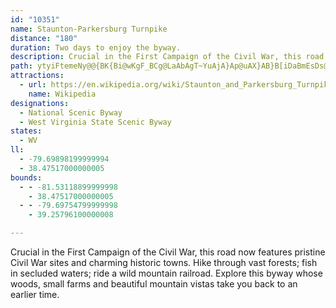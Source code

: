 ```yaml
---
id: "10351"
name: Staunton-Parkersburg Turnpike
distance: "180"
duration: Two days to enjoy the byway.
description: Crucial in the First Campaign of the Civil War, this road now features pristine Civil War sites and charming historic towns. Hike through vast forests; fish in secluded waters; ride a wild mountain railroad. Explore this byway whose woods, small farms and beautiful mountain vistas take you back to an earlier time.
path: ytyiFtemeNy@@{BK{Bi@wKgF_BCg@LaAbAgT~YuAjA}Ap@uAX}AB}B[iDaBmEsDs@qA[yBn@sDHmBIs@Yy@m@kAu@a@e@KsAAsAt@wExIi@j@k@RcAEeAy@}EkEcAo@o@Em@Ne@h@ShALvAzA~ELfAIfCmBjGyB~RiAjFeM|TeA`AaIfFiBVe`@y@mBJ}Cf@yFfBgD|BmCzBsEbG{LhVqF`JwHjJ}GhGmFjD{FxCgHrCoD~@sDr@qEl@{Gj@sFFwHYsFq@sgAqQsBIwA\uAl@kaArq@{FzEkA~B_AnEg@jFLlEdx@xlCli@foA|@x@iFrBcCrAc@r@]dAgHv|@[xA}Sbt@yEhWiJvV[rAKtBWnWv@lGThLR|Fh@fFTnA`Kje@XpBH|BGpEr@r^[dC_@x@w@~@cCfBsUvNgDt@cF_@eCq@yAJ}EhBgBAiA]gIaE_Bi@m@Ky@D_ARmAf@_B~ByCtRcCtM_AfGc@lBeAxBaBzAuCv@sAFaEg@iAT{@j@}@|Ak@|Ew@xBe@n@iAf@cAFsAM{O{FwDs@m[yBiDKgBXeOhIeAVmACsEcCcAQyAAiARgF`BwBzC_@Jo@SsAaBi@WeB?i@f@k@hASlAIfDSf@WRc@DYM{HiGk@]i@Mg@CiDb@gGfAkBdA}AxAs@rAYfAU~H_@tAe@j@{DdB_B^m@Q{A_Aw@SaAFmCxA}BVmA^iHxEgCtBk@x@s@rA}I`^gCjH{^di@sCrDiCxBuMzH{IrEmGnDsCpB}Ap@uBL{Br@}Dr@eBJyAy@yBaCwF}EcDuAgDe@mDXgI~CmVjUcFfGmAdDa@fCSpBMnGQrDm@~GAfAFtBP~@^bAh@z@`^lg@x@|AhAtCr@~CjAfIT|Hl@dMBzDYlDqAjD{ArByRxQaDxDyAvCkAhDgAlF[bDyBbe@SlG?jChAnj@DxDE~Ae@xDwFdScBbCcAr@iAn@iCh@yN^eCKwBk@kPsHyA_Ao@{@aHkRiBeEaA_AkAYmBMiBt@qEpD{At@}@BsA_@{N{KmAMeAT}@|@sLbPg@^{A^cAQ_@Qy@u@c@q@iBiH_A_A}@Q[@w@b@yQnQaAl@s@JY?k@Yc@w@Mg@AsAN_DIgAUe@_@Yy@Ec@JeAzAwCrFm@jB[lBEfADrGE~@c@pA[ZiA\y@KeDeAaCSw@d@Of@Ex@Tt@~@h@pJfCrOlDtA|@|@zAd@zBLjATxFErAYrB{DxIeBzCsBrBqNlGwE~BcClBuL|N{o@ny@u@zAm@jBs@zCgFrh@kApF_Sbv@cB`HyAhEaA~AaAjAqApAqAx@aEnAoBNkHFwg@PeCLcRzCg{AnXyKfAsAJiAK}Bk@aEoBeCyAaFqFoBaBcNaJqB_BmBeAwASoEMwFe@}GMi@KuHeEgLmFaMmG{Aa@cGG_BOoBa@eIyHmBuA}JmEeKaFaHcAqNoDgHsE_B}@wDyAiCuA}AmBiAsB_ByG]e@{@g@cKyBcEeBiDkBaFwA_Bw@yDeD}CgByAaB}AqA_G{C}CkCcAmAu@wAgBcFi@y@s@_@_Fe@qCsBiFkAo@a@cAkAcGsEoFsFoEoIaDgEeBsCsE{Is@kBiAuKOsC?{CIwAe@yDI_CC}KNiQUaIBsBn@{EH}AC_EU}EEk@aEgGoAeD_AgBs@s@mB_AiBm@yFsCkHaKcBqBk@gAaBkFsBqEiBeB{Aw@cC{Ew@eCe@{@gAw@kDaAs@w@_@gAOaAYwHoAcCmCyCs@q@sA[_A@}Dp@{@DgAY}DeDgIsDoAy@sCmCuF}CmKoB_A]oAgAq@gAyF{LyByDe`@{o@_KwQaNiTyCgE}EeFuDuD_DkCgE_DmLcMy@q@}CaA}BSeOeDoBQgFM}Eg@sBy@oA_AsBeA}A_@gCK{@YcDUoKFq@G}@e@aK{GsB_@oAF}Aj@cErBqCnBaAbAgCnBeARgAD_G[cCFaGjAkOzBiMuGsEmCcVwXyAyAiAyAsAaCmDqAmUuDoA_@cFcCuLaIgEcCySgOsBgBgBqCkA~@cAPmHs@gFw@cGBsSeFgEeBsBD_Dv@s@KcAm@sCqDiAgAeJyEsD{DkA}@wFuCiCmBkAW{DYmDmB{Cq@cJ{A}@_AQe@YaB_@mDcAkDyAaDgAgAuA]mXgCSmBiCXcDKm`BoOmDSwEReLrAyRpCiCFyAK]UsA_@eBiAoBoBiByCw@m@cEwAgFmAyCmAiCQsAl@_e@rf@mGfGkArBUp@O~@ElCRrBTlBfDzPdDnIXpACz@g@pAgBrAu@XwCd@i@XuCfDgBxDk@fFy@hPa@xCg@xBmCnHsEdI{A~Cg@tAqEfQo@hB_J|]k@zDOlE@pEvAbUt@`J|@bIz@vEjDtKbH|MxMpT~@~D^rDd@~G\hKWdCiA`E_CdDsArAsHrC{JlCe@^m@z@{@~CCdCHfBjAlI?rEe@lEKTW\_@RsAJrBff@b@xEhFb[R`CLtC@jF_@xF[`Cy@rDyAdE{Wnn@sB`GeAhFy@xFcAfKuBhQ}ArHgCfG}IbPtRzSbAr@|Bx@zIrAn@f@Pp@qAhOWxDAlAJ~AX~Al@`BzAxBpC~BnRzQjKbKlDxD~AxBlDxF|LbTlAnCdArDv@jDt@hFh@jHbBlc@|@zPn@bFhBjGjMpVTx@rFtGbCvBbDrBfBx@|DjAhSzD`E~AtBrA|AlAhBpB`JhNlDlDxBxApGlCjK`FrG~D`[vWvDlCfFfExF`IbAvBrBnFbEhRr@zBjCjDzElClBxBdAlCd@pBHx@XzNOzCcAxFkAnDgBpC[TcA\yQlDe@Rs@r@e@|@Sl@OzA@p@NrAL`@dJxPtBlENr@Hr@BlBG~@[xAgF`KiAjBsFzGaAt@qKvDkA`AwC`N_DnIiBrKm@tAi@x@cAz@y@XmJrAgA^g@ZqCrCYf@Qp@Iv@NtAfDxJd@rBTfB?~BeAnJCjBLt@pBjHL`GJr@fCfJhFbXFxAInIm@pDo@zAoAdB}@l@cH`DcBb@}TtAgZtJcAj@q@lASp@gCbR[lCYrK_@hCY|@eArB}AxAsFzEsB~AcBX_BF_J{C_Dq@_HPg@Rw@|AKfADrCXlGDfC[pAcBrEgDpH_BvCo@xBYxC@bBLpAt@dC`CtDdBxBbRbNbAhAt@rA|HjShAdCdIfMt@lCRbEXnTCj@e@jBS`@eA~@oLdGu@f@s@fAwA~DaAdByAtAsAp@}Bp@gCFyAQq@SwDmBoA_@cA@sAx@k@bASxAHzISxASf@o@bAsAl@cW`E_A?i@Ke@[kFqF{A_Ao@MgBMaNDaDLcAj@oFlEyBfAaEdAo@f@e@r@a@vAoApPk@vDwA`DyAdBoAz@sDpBmBl@_BJkHOa@BaAXeBdBqJ`MiAz@sAd@wL`Ai@RcAv@uNhRiBzDiO~j@]r@eBjCeShUqAlCe@tBKxACzCDx@lB`LNpBBdBOlCS`AiAlDsAjB}UtUsA~AsEnHiClFi@`BUjDd@fFBdACx@YfB[~@mAdBw\`YsB^cBSwAm@{DqCm@Yo@EyAHsAr@u@jA}@tCo@dDy@fCo@dAaEhFoAvBoAlFiCnUMnC?p@LlAnCfLHr@?fCMdBWrAuIzQoAbBo@h@}Bt@yMdBeAb@gA`Ag@z@q@|BGdA@zDHjUIjEcArIe@nBqNp`@o@lAm@l@qDvBq@r@_@d@Yt@YvAu@zNgD|VaE~NKdBb@nST|Nz@bAlBx@lALd@dGx@dPpDfONx@MdAUl@iAv@gEtAiBdAuAvAmAvB}AlFoDrNoJzi@q@xBcBlCiAjAsMtJ_B~AiB~BcCxFo@zBo@lDWpCKzB?rFnAtO\zFNfGMzGe@lI}@rGqNtl@}@xGU~CKfGTjIr@~G?~@MrCUxA_@lAeApBaF`Fu@~@mB~C}D`JiA|De@rCc@jFM`EBxDD`Al@xFjAnJ\pBRfDp@`MAfBmAlE}BjGsGvR|@l@cAlDm@pC_@fDElBBrD`@bH\lKCnIYxJR`GrCv]r@rHd@fBx@tBbElHvAbDp@vCbDxTRxBJhGEzMDfMRxD^lDxA|HfBrFp@`BlBrDbDpEfDdD|EtCfC`AhIjCrDdBvFfEfDlDtN~SxB~D~@~Bl@xBn@xC\nCNjBFxCEnE_@dFy@fEoAdEuQzc@cBpFsAzHi@fGEzFHdDjA|TDxAAfBc@lD_@|AiBtDsAxAsB}AiBtAaLzKy@bBY~AEdANxBhAlHDxDUfA}BrDoAx@wAZmENuAl@o@x@}@rB_@j@}CzCsCtFyElGuJfRsBtEaHnTe@zCS|EGnGYvB{GbNyExHaDbEo@d@iBp@yQtGcG`Cc@d@sAzB|@b@xBRvJSn@FbExAjDdBiQ~e@]dCQ|L@xCK~AY`Be@xA_@x@i@j@oAr@}Al@yB^mDAcCFo@J}ClByBfCcAjC_CrIy@`Bw@xAeArAyCtCsCfDsCpEsClGw@xBuAfFaAfFyA`LkAbFwBvEiIzMiAlCm@xC[~BM|DHhCt@`IvDdSNrCOxBi@`Ck@lAs@~@kEvDyArB_@lA_@rBe@hIiArCcAdBuBlEnGlGiD~GcGbHmD|D}FnFmBtAmCpAoC`CgGdIcBzCe@pBkBlFiCfGqIjTUx@UdBc@`Fc@zIBfTHlDNr@X~@`HtI~AlCn@`BlA~HdAnKXzE?vA_@lGcB`HMxFFrBhBnGX~BGl@u@xD?`@\|CI~@Yx@gB`DeCdGOt@DxCm@xEk@jQCbE^pMKxJElAmBbOE|@dAhJ|@~Bj@rC~@zHlBrGAfAmAtLm@fHKnS[jC}AzIu@zAuDlG_D`Hm@fBQhA_@|Fi@`Q?|LPjC\rAZp@|DzFxAdDfAnEhBzIHrC]tJQ~AWj@yQhSsF`Kc@f@qAbA]b@c@|AYtBGvAc@|SJrAfEhWn@tJL~CEtKn@tH?vA_@nKOjAY~@}@hBsD~FqEfEq@vAgBbGo@xAaK`M_AdBsAtDu@~BMx@o@fLBnHVtF`@jDn@pDp@xApF`Jx@bAb@XdL~F~CtDnKdOtNrZxApClJtMnAzAxBxAtDx@nADzIg@xAFvF`CtDpDbBfAzI~Cx@JxAK`LmD|@Ej@PbAz@d@~@bNhZ^lANpA?~@IvBoArHiDlJc@xBYpCKbDJvAXdBbAnCnCdEfDnDZbAHh@HvA?nE_BlJWdBInBG~LJ`GUxCw@tCaAhCqArCo@l@o@T{@EgCo@y@EcA`@[j@mBjFk@`AqHhIs@dAyCrI_@nASbBUvI?dCZpB|BtINfAB|A?lBGr@k@fCsArDO~ABz@TvArClHdCzHx@fDxArDX`BA|BWxAoCtIe@xBIlA@rA`@rDTdA|EzLvGzL~@r@x@Dr@MhCeA~@En@FfAb@xGvD|D|ClB`Cn@|Ah@zBh@rEZ`B\~@bBrCvDxFhClCxCzAvCj@dDVfAh@t@|@h@jAdCvHzApD~BzEn@j@h@X|Bj@x@h@P\VlAzAfMb@dArAzBnAfA|DxBrAVlBDnA`@j@d@|BjDh@bBrArVX`BXz@n@bArClCbArAfK~T^dARhCSlDSl@e@r@iCfBs@x@O|@?~@bAnDbEnGnAvD^zBv@xNJn@d@vAfAnAx@^hHbBBxEEt@c@jA[Xc@TiL|Ek@l@OXSz@kA`M{GlRuA~BaEtEuApAgBfAsExB}E`Em@r@y@`BeA~F_@jA}@xA_DtDcCvEe@nA}@jEe@rCcAbPDdAT`Br@`BnAvApAf@rGlBfCvAdCdC|@fB`AxDXbCBjB]fROrB_EvOcDrI}AfFu@`D_BfJc@tKo@tG]bCeArBuI|EmBpBa@|@O|AJdANh@tFhJ^`A?VGl@a@d@gAPyBOkM~c@ObABzEC`Am@jDe@z@u@h@gAXq@FcDQa@DeDhBwG|BwDrBeAjByBfGi@~@{CfE{CzCsCpE}A~AgAl@uElBgE~BmDdDe@n@cC|EOr@IrB_@hNDp@Jr@p@lAxBlBX`@JXCd@KVc@PiC]}@ViDnFeCrCc@jAcAnES\QRwBr@u@j@iAfBIj@Rn@bBv@^p@@lCv@|Kd@bC~BvIV~AJrCU~KXnJg@zJFlBJd@Zt@dEpF^t@nFfLl@pBBrAIxAc@lAy@z@}@v@oAp@iCzB_ArA}C`G_AjAiAp@gGlAyA~@sF`KuGvHc@jA[`COdCHxArAfKPdFIbLQrFYzDe@dByAfCaFzEaFzGwFxDyDjBgJrI}AxByC`Jy@fD]~Cu@`M[zBw@fB_FxFs@~A_AzDCvB\zHAtCG|@SR[EISW_DWeAg@s@eAk@_AJo@d@}@jB]zAKdABlIM`F[zEy@dDIfANdAhB`Dd@|A\tC@rAQfFDx@XjAhAfBB^Id@_@LwC_@i@Jo@p@u@xBO`AC~@b@tMD`@tAjEr@rArAfAbEpBx@l@rBdCx@~ApGjQ|DxG|FzLnB|FhAvDbBnHXlBCjBUdBoCnFy@`Cm@lHk@pCMLk@?Ie@TmDKmAi@{@}@QcD^mB~@cBxB{@nBCdAN`Ar@pBb@dBd@xCNnBB~BY~CmBrEKzAJbB~LdZrC|Kn@bBrAtAnD~AbCrApBpBjBtCxMvUXhAPrBUpFRdC`@~AzBrFdAdB`LhJn@jARlACtRQfAYx@cBdC_@r@U`AM~@KrJHfB^dCrBxGZbCBvAi@rEgAbHiAzFKjCr@xG|DhN^pBNtBElINfLCtAc@~ByBlEUpBDfBXzAN\|ClFxAdDbAhEXfDDvAEzCy@p\IfAiBxOOfFJfDJlAjCtRJxBAtAI|AqEj[iC`L}DzNU`Bo@zSCtBNfD|@fMQxBQ`AsNnXsDhL{AvDsDpXStFDlGvBtS`AlENrA[hIBvBh@xDTt@nAvCTtAF`IYxDq@rCoBtEc@vAUdAUrCUjAwDtMiArCcDvEy@jBO`AOdBHrFc@vBc@l@u@n@kMjI_@r@S`AEhAD|@hAvDbA~AnE`FvExHv@zAFjAKx@e@n@yBpBSf@@\PTZHbEmBv@C^L^d@Px@BrEErAYx@o@v@qHtH}@f@sBn@{@f@_AxB_@lBP~DIrCB`CNdEx@lEOrBiAlDc@`CIjAB`DEd@cBxD]fA[dCUx@aCfBq@~@mArB_@^wAz@u@dAId@IfEWjCYrAy@rAcCnCm@jAQl@s@dEs@fCe@|@g@Z}FRoA^UVc@r@oAnEYh@aKhQ]xAExA|@xDT`CEx@Od@g@t@oCbBUXWZqBdF}@fAeBvA}@RyBs@mCn@eA~@s@jBY^URwBp@YTq@jAm@|AB|AZvBHlAIj@Of@}@|@aBlAkGfCi@f@c@hAOfAF~@dAlBb@zA?jFn@~C?hBY~BoArDc@rBoAnMcBxHy@`IErCzBnW`C|RNfB?vBS`C[fAo@xAiIzIw@rAq@jCKtA?~@NdCXxA~@tBrApB|ExD^P~AT|BE^NXL^d@Hh@?b@Oj@m@z@k@^wDjAoBz@cA~@o@dA_AlCcB`Hi@jDUnD?jATbJxBtUl@jFhAzFtC`HpClFJRBp@Sf@gIbLe@xAc@xGOpA_@X_@CgBuAcAQ{@Xo@~@Mf@KbBJbBfCxGtApHh@hFBxASrA_AdAy@Zi@HiAIqGmBsBHeBIUBq@d@_AnAe@~@mClImB`FoF`Ks@lB_@~A}DhVwAlEeAlCo@~@c@^yCzAi@r@Uh@_B`GwAhJKfC^rBrB|FbCbKtAzEvAbDhAzAjBvAlB`AvFfBnAdAbFfFv@dAdBtElDxEbBxCJp@?f@Or@a@r@YL_Lv@kAd@mFlGgDfEw@xAkEbKY~A?jCD`@h@|@xOhIdF`D^\\r@DjAIl@Ud@YTs@PeNXuBl@}BpBkAfBs@dCIf@IvBb@nFXfBp@`DfA|CnBtCn@pAlBnLlA~DhBxClD|D~BvBfErCx@~@x@~An@fCtCpOlA`LlAzGXrEIjCcDv[DfBRdArBfETp@NzAOzBOt@i@`AoA`AkKdDcAx@o@~@Yx@IZK|A@lAHp@Tx@^r@v@z@lH|G|@hAZdARlA?jCWrA_@~@aAxAaAt@aA^eLpBgB`@_EvAw@p@e@t@[jAwCp^o@hDcAdCmBlCsAjAgL`G_ElCuCpCyFhGyAxBeAxB}@rCm@nCyCrYYtAo@lBiA~B_Ux\o@rA_@pBCtBBv@^~Ah@lAz@dAr@^vGnCx@|@h@x@Nl@XlBCdBUzAs@hBiAbAa`@rPi@^_A`Ay@vAg@fAY~@a@rDYfHYlCu@nDsBlFmCrFyU~g@Yp@s@bD_B`LIjBH~D~@bNX`P?~@Ox@Md@i@fAa@d@cAn@sAP{K{@eA?}CXep@hLiCr@sBdAsA~@cC`CkLtQsCtDwAnAoC`BoNlGuLzDeAl@iAx@mBdCkAjDi@nECrB~Bzh@VvCNl@r@xBdApB|BzBhClBdCxArLfFj@b@v@`Ah@~AVxAFxBmAvPe@zBg@vAeAxBe@r@eY~Y_C~C}CjG}GjP_AxCmAzEyDbYiBfKsLle@i@fBkBvEkJ|P_AlC_@~AYjCEnH}BbTYdEE|CFjBx@`LVrAd@dBlAtB|FpGvD~Bp@l@Xl@LdASxAYf@e@^mCx@}BrAyErEqA~Bg@zBOvB?rAZrGCfCOfAy@jB_@^kAf@qADyEMcA@uAPsBz@cBxAu@dAq@vA_@bAa@xBSjCBrBNtBN~@x@jCfH|NrEfIlExFvFlFxExDzI`FhA~@nArBb@jAX`BNxDOrBcEnRy@nFObCmDtoAErEDzBTdC^rBlAdDlCbFdAvDb@zBvFxf@DnCe@~CSr@gAjBoGlF}AxByAnCyAjEaM~e@}AtEuAxCwCtEyMxOuCzE}AnE_AvEe@bGgAhRe@jCo@~A}@tAyAnAgDlAkBlAcC~CqItMsB`BmB~@sBd@cVrCmD^_A?mASuAy@y@qAyBuE_AiAmAm@cBSoALoB|@iA`BwAzD_AjB_AdAmB`AmAR_B?uSmCmCSqJsA_Ae@g@e@cAaBa@mBEqADsFOaBi@oBw@kAkA_Ac@QyAMo@?eAR}A|@sUjUcAj@_ATsABiAWo@_@mAoAk@wAcBiGw@oBeCaFwByCqAuA{CmCmCeB_EgBmEeAmD_@iCG_Pf@oBLsBj@iAj@mDfCiAxAcAfCe@dCi@nGH`DNhBrCdUDjACjAOhAu@rBwDpGiBlDeAlDm@zEElDJdDhA|KXjERzGHfHCrBIzBUrCmEbc@s@nFe@vA_AzAy@v@{CnBiBlBm[bd@mAnBoAjDe@lBe@lDSfD?~CRzCtAxKRtCJjECxFWlEm@zEs@rDaAnDmAjDwWvr@}GrOoIvQuBdEwBlCyBrBcCpAyBt@mEh@qr@zEqEt@sFxAeFdBkDlBwGfFgPzO_AxAsGlGgFdDqXvNoDxBsNxKiBfAsHrG}AnBoDpGyAzB}AvAmD`CiAlAuAdCsBxGm@zAcAdBkAxAgDnCsC|AsFlDmD`D
attractions:
  - url: https://en.wikipedia.org/wiki/Staunton_and_Parkersburg_Turnpike
    name: Wikipedia
designations:
  - National Scenic Byway
  - West Virginia State Scenic Byway
states:
  - WV
ll:
  - -79.69898199999994
  - 38.47517000000005
bounds:
  - - -81.53118899999998
    - 38.47517000000005
  - - -79.69754799999998
    - 39.25796100000008

---
```


Crucial in the First Campaign of the Civil War, this road now features pristine Civil War sites and charming historic towns. Hike through vast forests; fish in secluded waters; ride a wild mountain railroad. Explore this byway whose woods, small farms and beautiful mountain vistas take you back to an earlier time.
